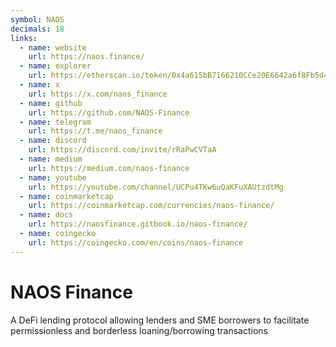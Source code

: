 ```yaml
---
symbol: NAOS
decimals: 18
links:
  - name: website
    url: https://naos.finance/
  - name: explorer
    url: https://etherscan.io/token/0x4a615bB7166210CCe20E6642a6f8Fb5d4D044496
  - name: x
    url: https://x.com/naos_finance
  - name: github
    url: https://github.com/NAOS-Finance
  - name: telegram
    url: https://t.me/naos_finance
  - name: discord
    url: https://discord.com/invite/rRaPwCVTaA
  - name: medium
    url: https://medium.com/naos-finance
  - name: youtube
    url: https://youtube.com/channel/UCPu4TKw6uQaKFuXAUtzdtMg
  - name: coinmarketcap
    url: https://coinmarketcap.com/currencies/naos-finance/
  - name: docs
    url: https://naosfinance.gitbook.io/naos-finance/
  - name: coingecko
    url: https://coingecko.com/en/coins/naos-finance
---
```


# NAOS Finance

A DeFi lending protocol allowing lenders and SME borrowers to facilitate permissionless and borderless loaning/borrowing transactions
